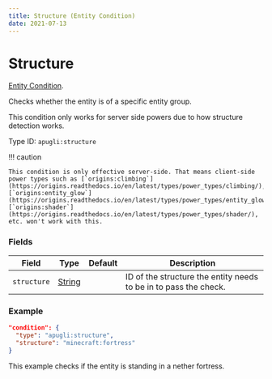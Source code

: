 ```yaml
---
title: Structure (Entity Condition)
date: 2021-07-13
---
```


# Structure

[Entity Condition](../entity_condition_types.md).

Checks whether the entity is of a specific entity group.

This condition only works for server side powers due to how structure detection works.

Type ID: `apugli:structure`

!!! caution

    This condition is only effective server-side. That means client-side power types such as [`origins:climbing`](https://origins.readthedocs.io/en/latest/types/power_types/climbing/), [`origins:entity_glow`](https://origins.readthedocs.io/en/latest/types/power_types/entity_glow/), [`origins:shader`](https://origins.readthedocs.io/en/latest/types/power_types/shader/), etc. won't work with this.

### Fields

Field  | Type | Default | Description
-------|------|---------|-------------
`structure` | [String](https://origins.readthedocs.io/en/latest/types/data_types/string/) |  | ID of the structure the entity needs to be in to pass the check.

### Example
```json
"condition": {
  "type": "apugli:structure",
  "structure": "minecraft:fortress"
}
```
This example checks if the entity is standing in a nether fortress.
